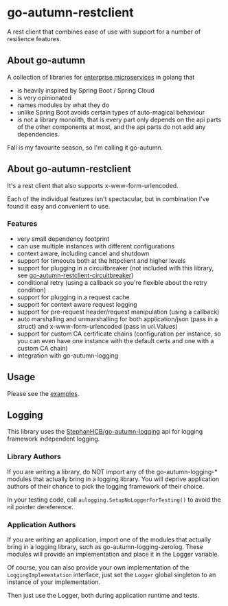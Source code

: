 # go-autumn-restclient

A rest client that combines ease of use with support for a number of resilience features. 

## About go-autumn

A collection of libraries for [enterprise microservices](https://github.com/StephanHCB/go-mailer-service/blob/master/README.md) in golang that
- is heavily inspired by Spring Boot / Spring Cloud
- is very opinionated
- names modules by what they do
- unlike Spring Boot avoids certain types of auto-magical behaviour
- is not a library monolith, that is every part only depends on the api parts of the other components
  at most, and the api parts do not add any dependencies.  

Fall is my favourite season, so I'm calling it go-autumn.

## About go-autumn-restclient

It's a rest client that also supports x-www-form-urlencoded.

Each of the individual features isn't spectacular, but in combination I've found it easy and convenient to use.

### Features

- very small dependency footprint
- can use multiple instances with different configurations 
- context aware, including cancel and shutdown
- support for timeouts both at the httpclient and higher levels
- support for plugging in a circuitbreaker (not included with this library, see [go-autumn-restclient-circuitbreaker](https://github.com/StephanHCB/go-autumn-restclient-circuitbreaker))
- conditional retry (using a callback so you're flexible about the retry condition)
- support for plugging in a request cache
- support for context aware request logging
- support for pre-request header/request manipulation (using a callback)
- auto marshalling and unmarshalling for both application/json (pass in a struct) and x-www-form-urlencoded (pass in url.Values)
- support for custom CA certificate chains (configuration per instance, so you can even have one instance with the
  default certs and one with a custom CA chain)
- integration with go-autumn-logging

## Usage

Please see the [examples](https://github.com/StephanHCB/go-autumn-restclient/tree/main/example).

## Logging

This library uses the [StephanHCB/go-autumn-logging](https://github.com/StephanHCB/go-autumn-logging) api for
logging framework independent logging.

### Library Authors

If you are writing a library, do NOT import any of the go-autumn-logging-* modules that actually bring in a logging library.
You will deprive application authors of their chance to pick the logging framework of their choice.

In your testing code, call `aulogging.SetupNoLoggerForTesting()` to avoid the nil pointer dereference.

### Application Authors

If you are writing an application, import one of the modules that actually bring in a logging library,
such as go-autumn-logging-zerolog. These modules will provide an implementation and place it in the Logger variable.

Of course, you can also provide your own implementation of the `LoggingImplementation` interface, just
set the `Logger` global singleton to an instance of your implementation.

Then just use the Logger, both during application runtime and tests.
